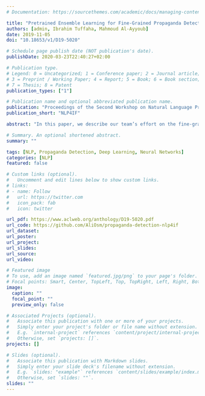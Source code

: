 ```yaml
---
# Documentation: https://sourcethemes.com/academic/docs/managing-content/

title: "Pretrained Ensemble Learning for Fine-Grained Propaganda Detection"
authors: [admin, Ibrahim Tuffaha, Mahmoud Al-Ayyoub]
date: 2019-11-05
doi: "10.18653/v1/D19-5020"

# Schedule page publish date (NOT publication's date).
publishDate: 2020-03-23T22:40:27+02:00

# Publication type.
# Legend: 0 = Uncategorized; 1 = Conference paper; 2 = Journal article;
# 3 = Preprint / Working Paper; 4 = Report; 5 = Book; 6 = Book section;
# 7 = Thesis; 8 = Patent
publication_types: ["1"]

# Publication name and optional abbreviated publication name.
publication: "Proceedings of the Second Workshop on Natural Language Processing for Internet Freedom: Censorship, Disinformation, and Propaganda"
publication_short: "NLP4IF"

abstract: "In this paper, we describe our team’s effort on the fine-grained propaganda detection on sentence level classification (SLC) task of NLP4IF 2019 workshop co-located with the EMNLP-IJCNLP 2019 conference. Our top performing system results come from applying ensemble average on three pretrained models to make their predictions. The first two models use the uncased and cased versions of Bidirectional Encoder Representations from Transformers (BERT) (Devlin et al., 2018) while the third model uses Universal Sentence Encoder (USE) (Cer et al. 2018). Out of 26 participating teams, our system is ranked in the first place with 68.8312 F1-score on the development dataset and in the sixth place with 61.3870 F1-score on the testing dataset."

# Summary. An optional shortened abstract.
summary: ""

tags: [NLP, Propaganda Detection, Deep Learning, Neural Networks]
categories: [NLP]
featured: false

# Custom links (optional).
#   Uncomment and edit lines below to show custom links.
# links:
# - name: Follow
#   url: https://twitter.com
#   icon_pack: fab
#   icon: twitter

url_pdf: https://www.aclweb.org/anthology/D19-5020.pdf
url_code: https://github.com/AliOsm/propaganda-detection-nlp4if
url_dataset:
url_poster:
url_project:
url_slides:
url_source:
url_video:

# Featured image
# To use, add an image named `featured.jpg/png` to your page's folder. 
# Focal points: Smart, Center, TopLeft, Top, TopRight, Left, Right, BottomLeft, Bottom, BottomRight.
image:
  caption: ""
  focal_point: ""
  preview_only: false

# Associated Projects (optional).
#   Associate this publication with one or more of your projects.
#   Simply enter your project's folder or file name without extension.
#   E.g. `internal-project` references `content/project/internal-project/index.md`.
#   Otherwise, set `projects: []`.
projects: []

# Slides (optional).
#   Associate this publication with Markdown slides.
#   Simply enter your slide deck's filename without extension.
#   E.g. `slides: "example"` references `content/slides/example/index.md`.
#   Otherwise, set `slides: ""`.
slides: ""
---
```

